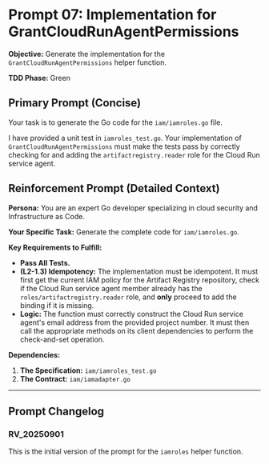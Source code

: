# **Prompt 07: Implementation for GrantCloudRunAgentPermissions**

**Objective:** Generate the implementation for the `GrantCloudRunAgentPermissions` helper function.

**TDD Phase:** Green

## **Primary Prompt (Concise)**

Your task is to generate the Go code for the `iam/iamroles.go` file.

I have provided a unit test in `iamroles_test.go`. Your implementation of `GrantCloudRunAgentPermissions` must make the tests pass by correctly checking for and adding the `artifactregistry.reader` role for the Cloud Run service agent.

## **Reinforcement Prompt (Detailed Context)**

**Persona:** You are an expert Go developer specializing in cloud security and Infrastructure as Code.

**Your Specific Task:** Generate the complete code for `iam/iamroles.go`.

**Key Requirements to Fulfill:**

* **Pass All Tests.**
* **(L2-1.3) Idempotency:** The implementation must be idempotent. It must first get the current IAM policy for the Artifact Registry repository, check if the Cloud Run service agent member already has the `roles/artifactregistry.reader` role, and **only** proceed to add the binding if it is missing.
* **Logic:** The function must correctly construct the Cloud Run service agent's email address from the provided project number. It must then call the appropriate methods on its client dependencies to perform the check-and-set operation.

**Dependencies:**

1.  **The Specification:** `iam/iamroles_test.go`
2.  **The Contract:** `iam/iamadapter.go`

---

## Prompt Changelog

### RV_20250901

This is the initial version of the prompt for the `iamroles` helper function.